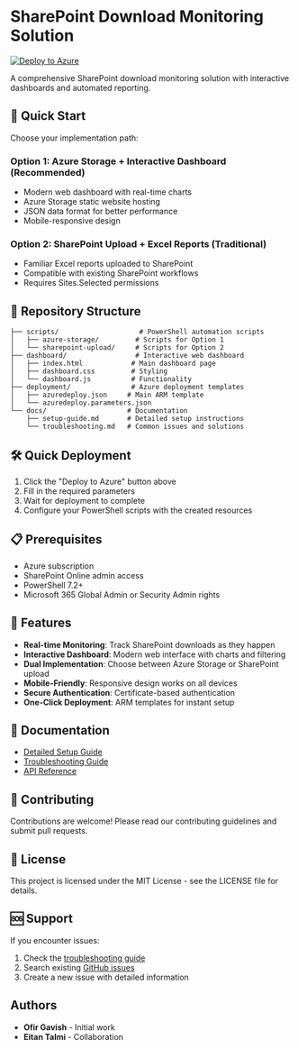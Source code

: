 # SharePoint Download Monitoring Solution

[![Deploy to Azure](https://aka.ms/deploytoazurebutton)](https://portal.azure.com/#create/Microsoft.Template/uri/https%3A%2F%2Fraw.githubusercontent.com%2FOfirGavish%2FSharePoint-Download-Report-Automation%2Fmain%2Fdeployment%2Fazuredeploy.json)

A comprehensive SharePoint download monitoring solution with interactive dashboards and automated reporting.

## 🚀 Quick Start

Choose your implementation path:

### Option 1: Azure Storage + Interactive Dashboard (Recommended)
- Modern web dashboard with real-time charts
- Azure Storage static website hosting
- JSON data format for better performance
- Mobile-responsive design

### Option 2: SharePoint Upload + Excel Reports (Traditional)
- Familiar Excel reports uploaded to SharePoint
- Compatible with existing SharePoint workflows
- Requires Sites.Selected permissions

## 📁 Repository Structure

```
├── scripts/                    # PowerShell automation scripts
│   ├── azure-storage/         # Scripts for Option 1
│   └── sharepoint-upload/     # Scripts for Option 2
├── dashboard/                 # Interactive web dashboard
│   ├── index.html            # Main dashboard page
│   ├── dashboard.css         # Styling
│   └── dashboard.js          # Functionality
├── deployment/               # Azure deployment templates
│   ├── azuredeploy.json     # Main ARM template
│   └── azuredeploy.parameters.json
└── docs/                    # Documentation
    ├── setup-guide.md       # Detailed setup instructions
    └── troubleshooting.md   # Common issues and solutions
```

## 🛠️ Quick Deployment

1. Click the "Deploy to Azure" button above
2. Fill in the required parameters
3. Wait for deployment to complete
4. Configure your PowerShell scripts with the created resources

## 📋 Prerequisites

- Azure subscription
- SharePoint Online admin access
- PowerShell 7.2+
- Microsoft 365 Global Admin or Security Admin rights

## 🔧 Features

- **Real-time Monitoring**: Track SharePoint downloads as they happen
- **Interactive Dashboard**: Modern web interface with charts and filtering
- **Dual Implementation**: Choose between Azure Storage or SharePoint upload
- **Mobile-Friendly**: Responsive design works on all devices
- **Secure Authentication**: Certificate-based authentication
- **One-Click Deployment**: ARM templates for instant setup

## 📖 Documentation

- [Detailed Setup Guide](docs/setup-guide.md)
- [Troubleshooting Guide](docs/troubleshooting.md)
- [API Reference](docs/api-reference.md)

## 🤝 Contributing

Contributions are welcome! Please read our contributing guidelines and submit pull requests.

## 📄 License

This project is licensed under the MIT License - see the LICENSE file for details.

## 🆘 Support

If you encounter issues:
1. Check the [troubleshooting guide](docs/troubleshooting.md)
2. Search existing [GitHub issues](https://github.com/YOUR-USERNAME/sharepoint-download-monitoring/issues)
3. Create a new issue with detailed information

## Authors

- **Ofir Gavish** - Initial work
- **Eitan Talmi** - Collaboration